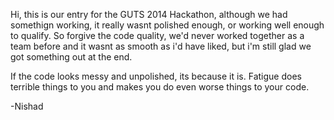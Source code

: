 Hi, this is our entry for the GUTS 2014 Hackathon, although we had somethign working, it really wasnt polished enough, or working well enough to qualify. So forgive the code quality, we'd never worked together as a team before and it wasnt as smooth as i'd have liked, but i'm still glad we got something out at the end.

If the code looks messy and unpolished, its because it is. Fatigue does terrible things to you and makes you do even worse things to your code.

-Nishad
